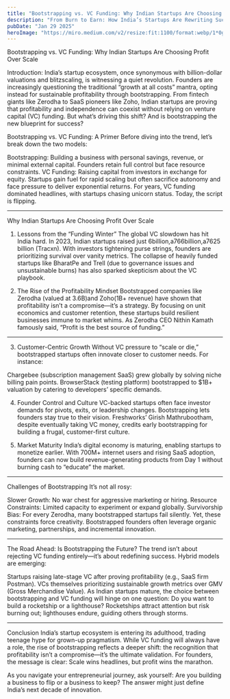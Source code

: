 ```yaml
---
title: "Bootstrapping vs. VC Funding: Why Indian Startups Are Choosing Profit Over Scale"
description: "From Burn to Earn: How India’s Startups Are Rewriting Success with Sustainable Growth and Self-Reliance"
pubDate: "Jan 29 2025"
heroImage: "https://miro.medium.com/v2/resize:fit:1100/format:webp/1*0guvb38z1oqQ2Eoxg77NuQ.png"
---
```

Bootstrapping vs. VC Funding: Why Indian Startups Are Choosing Profit Over Scale

Introduction:
India’s startup ecosystem, once synonymous with billion-dollar valuations and blitzscaling, is witnessing a quiet revolution. Founders are increasingly questioning the traditional “growth at all costs” mantra, opting instead for sustainable profitability through bootstrapping. From fintech giants like Zerodha to SaaS pioneers like Zoho, Indian startups are proving that profitability and independence can coexist without relying on venture capital (VC) funding. But what’s driving this shift? And is bootstrapping the new blueprint for success?

Bootstrapping vs. VC Funding: A Primer
Before diving into the trend, let’s break down the two models:

Bootstrapping: Building a business with personal savings, revenue, or minimal external capital. Founders retain full control but face resource constraints.
VC Funding: Raising capital from investors in exchange for equity. Startups gain fuel for rapid scaling but often sacrifice autonomy and face pressure to deliver exponential returns.
For years, VC funding dominated headlines, with startups chasing unicorn status. Today, the script is flipping.

____

Why Indian Startups Are Choosing Profit Over Scale

1. Lessons from the “Funding Winter”
The global VC slowdown has hit India hard. In 2023, Indian startups raised just 6billion,a766billion,a7625 billion (Tracxn). With investors tightening purse strings, founders are prioritizing survival over vanity metrics. The collapse of heavily funded startups like BharatPe and Trell (due to governance issues and unsustainable burns) has also sparked skepticism about the VC playbook.

2. The Rise of the Profitability Mindset
Bootstrapped companies like Zerodha (valued at 3.6B)and Zoho(1B+ revenue) have shown that profitability isn’t a compromise—it’s a strategy. By focusing on unit economics and customer retention, these startups build resilient businesses immune to market whims. As Zerodha CEO Nithin Kamath famously said, “Profit is the best source of funding.”

___

3. Customer-Centric Growth
Without VC pressure to “scale or die,” bootstrapped startups often innovate closer to customer needs. For instance:

Chargebee (subscription management SaaS) grew globally by solving niche billing pain points.
BrowserStack (testing platform) bootstrapped to $1B+ valuation by catering to developers’ specific demands.

4. Founder Control and Culture
VC-backed startups often face investor demands for pivots, exits, or leadership changes. Bootstrapping lets founders stay true to their vision. Freshworks’ Girish Mathrubootham, despite eventually taking VC money, credits early bootstrapping for building a frugal, customer-first culture.

5. Market Maturity
India’s digital economy is maturing, enabling startups to monetize earlier. With 700M+ internet users and rising SaaS adoption, founders can now build revenue-generating products from Day 1 without burning cash to “educate” the market.

___

Challenges of Bootstrapping
It’s not all rosy:

Slower Growth: No war chest for aggressive marketing or hiring.
Resource Constraints: Limited capacity to experiment or expand globally.
Survivorship Bias: For every Zerodha, many bootstrapped startups fail silently.
Yet, these constraints force creativity. Bootstrapped founders often leverage organic marketing, partnerships, and incremental innovation.

___

The Road Ahead: Is Bootstrapping the Future?
The trend isn’t about rejecting VC funding entirely—it’s about redefining success. Hybrid models are emerging:

Startups raising late-stage VC after proving profitability (e.g., SaaS firm Postman).
VCs themselves prioritizing sustainable growth metrics over GMV (Gross Merchandise Value).
As Indian startups mature, the choice between bootstrapping and VC funding will hinge on one question: Do you want to build a rocketship or a lighthouse? Rocketships attract attention but risk burning out; lighthouses endure, guiding others through storms.

___

Conclusion
India’s startup ecosystem is entering its adulthood, trading teenage hype for grown-up pragmatism. While VC funding will always have a role, the rise of bootstrapping reflects a deeper shift: the recognition that profitability isn’t a compromise—it’s the ultimate validation. For founders, the message is clear: Scale wins headlines, but profit wins the marathon.

As you navigate your entrepreneurial journey, ask yourself: Are you building a business to flip or a business to keep? The answer might just define India’s next decade of innovation.